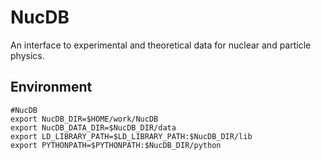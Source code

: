 NucDB
=====

An interface to experimental and theoretical data for nuclear and particle physics.

Environment
-----------
    #NucDB
    export NucDB_DIR=$HOME/work/NucDB
    export NucDB_DATA_DIR=$NucDB_DIR/data
    export LD_LIBRARY_PATH=$LD_LIBRARY_PATH:$NucDB_DIR/lib
    export PYTHONPATH=$PYTHONPATH:$NucDB_DIR/python

